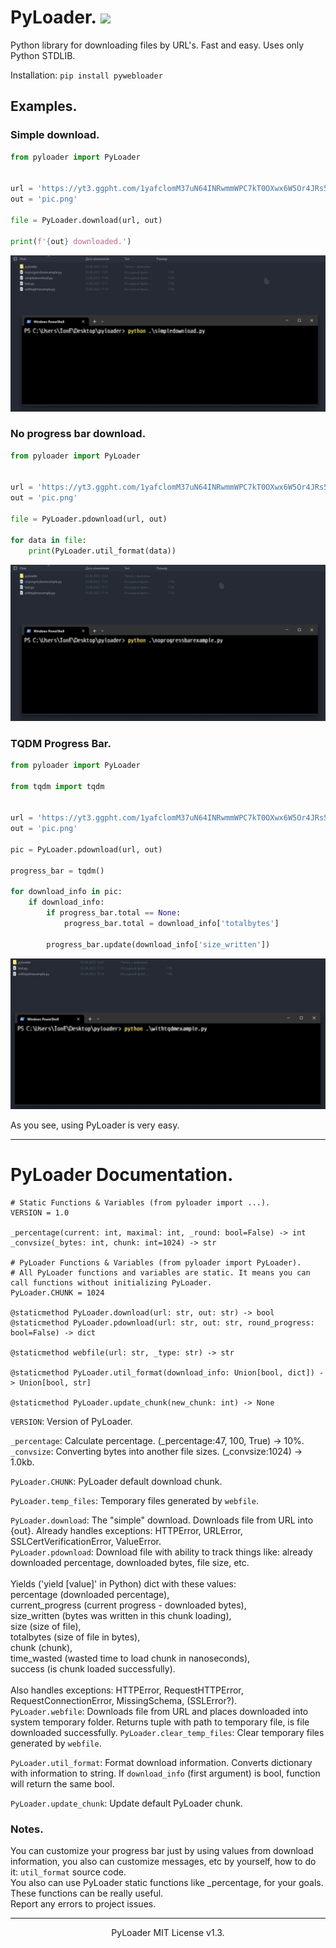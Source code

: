 # PyLoader. <img src="https://img.shields.io/badge/PyLoader-black?style=flat-square&logo=python">
Python library for downloading files by URL's. Fast and easy. Uses only Python STDLIB.<br>

Installation:
```pip install pywebloader```

## Examples.
### Simple download.
```python
from pyloader import PyLoader


url = 'https://yt3.ggpht.com/1yafclomM37uN64INRwmmWPC7kT0OXwx6W5Or4JRs5eRrlGAXYD2x6thKfyrK_mf493GkScfUV5P7g=s742-nd-v1'
out = 'pic.png'

file = PyLoader.download(url, out)

print(f'{out} downloaded.')
```

<img src="simple.gif">

### No progress bar download.
```python
from pyloader import PyLoader


url = 'https://yt3.ggpht.com/1yafclomM37uN64INRwmmWPC7kT0OXwx6W5Or4JRs5eRrlGAXYD2x6thKfyrK_mf493GkScfUV5P7g=s742-nd-v1'
out = 'pic.png'

file = PyLoader.pdownload(url, out)

for data in file:
    print(PyLoader.util_format(data))

```

<img src="nopb.gif">

### TQDM Progress Bar.
```python
from pyloader import PyLoader

from tqdm import tqdm


url = 'https://yt3.ggpht.com/1yafclomM37uN64INRwmmWPC7kT0OXwx6W5Or4JRs5eRrlGAXYD2x6thKfyrK_mf493GkScfUV5P7g=s742-nd-v1'
out = 'pic.png'

pic = PyLoader.pdownload(url, out)

progress_bar = tqdm()

for download_info in pic:
    if download_info:
        if progress_bar.total == None:
            progress_bar.total = download_info['totalbytes']

        progress_bar.update(download_info['size_written'])
```

<img src="withtqdm.gif">

As you see, using PyLoader is very easy.

<hr>

# PyLoader Documentation.
```
# Static Functions & Variables (from pyloader import ...).
VERSION = 1.0

_percentage(current: int, maximal: int, _round: bool=False) -> int
_convsize(_bytes: int, chunk: int=1024) -> str

# PyLoader Functions & Variables (from pyloader import PyLoader).
# All PyLoader functions and variables are static. It means you can call functions without initializing PyLoader.
PyLoader.CHUNK = 1024

@staticmethod PyLoader.download(url: str, out: str) -> bool
@staticmethod PyLoader.pdownload(url: str, out: str, round_progress: bool=False) -> dict

@staticmethod webfile(url: str, _type: str) -> str

@staticmethod PyLoader.util_format(download_info: Union[bool, dict]) -> Union[bool, str]

@staticmethod PyLoader.update_chunk(new_chunk: int) -> None
```

```VERSION```: Version of PyLoader.

```_percentage```: Calculate percentage. (_percentage:47, 100, True) -> 10%.<br>
```_convsize```: Converting bytes into another file sizes. (_convsize:1024) -> 1.0kb.

```PyLoader.CHUNK```: PyLoader default download chunk.

```PyLoader.temp_files```: Temporary files generated by ```webfile```.

```PyLoader.download```: The "simple" download. Downloads file from URL into {out}. Already handles exceptions: HTTPError, URLError, SSLCertVerificationError, ValueError.<br>
```PyLoader.pdownload```: Download file with ability to track things like: already downloaded percentage, downloaded bytes, file size, etc.<br><br>Yields ('yield [value]' in Python) dict with these values:<br>percentage (downloaded percentage),<br>current_progress (current progress - downloaded bytes),<br>size_written (bytes was written in this chunk loading),<br>size (size of file),<br>totalbytes (size of file in bytes),<br>chunk (chunk),<br>time_wasted (wasted time to load chunk in nanoseconds),<br>success (is chunk loaded successfully).<br><br>
Also handles exceptions: HTTPError, RequestHTTPError, RequestConnectionError, MissingSchema, (SSLError?).<br>
```PyLoader.webfile```: Downloads file from URL and places downloaded into system temporary folder. Returns tuple with path to temporary file, is file downloaded successfully.
```PyLoader.clear_temp_files```: Clear temporary files generated by ```webfile```.

```PyLoader.util_format```: Format download information. Converts dictionary with information to string. If ```download_info``` (first argument) is bool, function will return the same bool.

```PyLoader.update_chunk```: Update default PyLoader chunk.

### Notes.
You can customize your progress bar just by using values from download information, you also can customize messages, etc by yourself, how to do it: ```util_format``` source code.<br>
You also can use PyLoader static functions like _percentage, for your goals. These functions can be really useful.<br>
Report any errors to project issues.

<hr>
<p align="center">PyLoader MIT License v1.3.</p>
